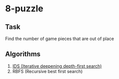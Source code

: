 # 8-puzzle
## Task
Find the number of game pieces that are out of place
## Algorithms
  1. [IDS (Iterative deepening depth-first search)](https://en.wikipedia.org/wiki/Iterative_deepening_depth-first_search)
  2. RBFS (Recursive best first search)
